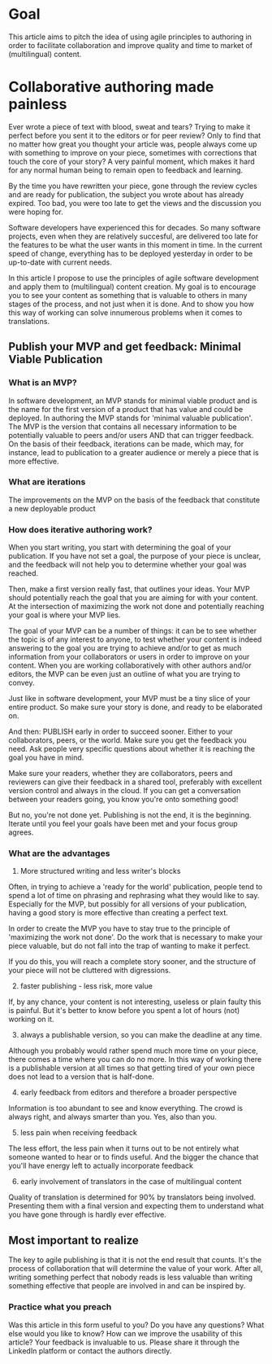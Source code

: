 # Goal

This article aims to pitch the idea of using agile principles to authoring in order to facilitate collaboration and improve quality and time to market of (multilingual) content. 

# Collaborative authoring made painless 

Ever wrote a piece of text with blood, sweat and tears? Trying to make it perfect before you sent it to the editors or for peer review? Only to find that no matter how great you thought your article was, people always come up with something to improve on your piece, sometimes with corrections that touch the core of your story? A very painful moment, which makes it hard for any normal human being to remain open to feedback and learning. 

By the time you have rewritten your piece, gone through the review cycles and are ready for publication, the subject you wrote about has already expired. Too bad, you were too late to get the views and the discussion you were hoping for. 

Software developers have experienced this for decades. So many software projects, even when they are relatively succesful, are delivered too late for the features to be what the user wants in this moment in time. In the current speed of change, everything has to be deployed yesterday in order to be up-to-date with current needs. 

In this article I propose to use the principles of agile software development and apply them to (multilingual) content creation. My goal is to encourage you to see your content as something that is valuable to others in many stages of the process, and not just when it is done. And to show you how this way of working can solve innumerous problems when it comes to translations.   

## Publish your MVP and get feedback: Minimal Viable Publication

### What is an MVP? 

In software development, an MVP stands for minimal viable product and is the name for the first version of a product that has value and could be deployed. In authoring the MVP stands for 'minimal valuable publication'. The MVP is the version that contains all necessary information to be potentially valuable to peers and/or users AND that can trigger feedback. On the basis of their feedback, iterations can be made, which may, for instance, lead to publication to a greater audience or merely a piece that is more effective. 

### What are iterations

The improvements on the MVP on the basis of the feedback that constitute a new deployable product

### How does iterative authoring work? 

When you start writing, you start with determining the goal of your publication. If you have not set a goal, the purpose of your piece is unclear, and the feedback will not help you to determine whether your goal was reached. 

Then, make a first version really fast, that outlines your ideas. Your MVP should potentially reach the goal that you are aiming for with your content. At the intersection of maximizing the work not done and potentially reaching your goal is where your MVP lies. 

The goal of your MVP can be a number of things: it can be to see whether the topic is of any interest to anyone, to test whether your content is indeed answering to the goal you are trying to achieve and/or to get as much information from your collaborators or users in order to improve on your content. When you are working collaboratively with other authors and/or editors, the MVP can be even just an outline of what you are trying to convey. 

Just like in software development, your MVP must be a tiny slice of your entire product. So make sure your story is done, and ready to be elaborated on. 

And then: PUBLISH early in order to succeed sooner. Either to your collaborators, peers, or the world. Make sure you get the feedback you need. Ask people very specific questions about whether it is reaching the goal you have in mind.  

Make sure your readers, whether they are collaborators, peers and reviewers can give their feedback in a shared tool, preferably with excellent version control and always in the cloud. If you can get a conversation between your readers going, you know you're onto something good!

But no, you're not done yet. Publishing is not the end, it is the beginning. Iterate until you feel your goals have been met and your focus group agrees. 

### What are the advantages

1. More structured writing and less writer's blocks

Often, in trying to achieve a 'ready for the world' publication, people tend to spend a lot of time on phrasing and rephrasing what they would like to say. Especially for the MVP, but possibly for all versions of your publication, having a good story is more effective than creating a perfect text. 

In order to create the MVP you have to stay true to the principle of 'maximizing the work not done'. Do the work that is necessary to make your piece valuable, but do not fall into the trap of wanting to make it perfect. 

If you do this, you will reach a complete story sooner, and the structure of your piece will not be cluttered with digressions.

2. faster publishing - less risk, more value

If, by any chance, your content is not interesting, useless or plain faulty this is painful. But it's better to know before you spent a lot of hours (not) working on it. 

3. always a publishable version, so you can make the deadline at any time.

Although you probably would rather spend much more time on your piece, there comes a time where you can do no more. In this way of working there is a publishable version at all times so that getting tired of your own piece does not lead to a version that is half-done. 

4. early feedback from editors and therefore a broader perspective

Information is too abundant to see and know everything. The crowd is always right, and always smarter than you. Yes, also than you.

5. less pain when receiving feedback 

The less effort, the less pain when it turns out to be not entirely what someone wanted to hear or to finds useful. And the bigger the chance that you'll have energy left to actually incorporate feedback

6. early involvement of translators in the case of multilingual content

Quality of translation is determined for 90% by translators being involved. Presenting them with a final version and expecting them to understand what you have gone through is hardly ever effective. 

## Most important to realize
The key to agile publishing is that it is not the end result that counts. It's the process of collaboration that will determine the value of your work. After all, writing something perfect that nobody reads is less valuable than writing something effective that people are involved in and can be inspired by. 

### Practice what you preach

Was this article in this form useful to you? Do you have any questions? What else would you like to know? How can we improve the usability of this article? Your feedback is invaluable to us. Please share it through the LinkedIn platform or contact the authors directly.

